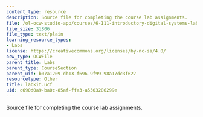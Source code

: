 ```yaml
---
content_type: resource
description: Source file for completing the course lab assignments.
file: /ol-ocw-studio-app/courses/6-111-introductory-digital-systems-laboratory-spring-2006/c690d0a9ba0c85afffa3a5303286299e_labkit.ucf
file_size: 31806
file_type: text/plain
learning_resource_types:
- Labs
license: https://creativecommons.org/licenses/by-nc-sa/4.0/
ocw_type: OCWFile
parent_title: Labs
parent_type: CourseSection
parent_uid: b07a1209-db13-f696-9f99-98a17dc3f627
resourcetype: Other
title: labkit.ucf
uid: c690d0a9-ba0c-85af-ffa3-a5303286299e
---
```

Source file for completing the course lab assignments.